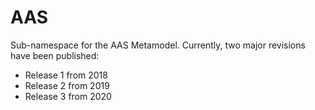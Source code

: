 # AAS

Sub-namespace for the AAS Metamodel. Currently, two major revisions have been published:
- Release 1 from 2018
- Release 2 from 2019
- Release 3 from 2020
